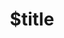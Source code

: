 ---
title: $title
second_title: Aspose.Imaging لمرجع NET API
description: $description
type: docs
weight: $weight
url: /ar/net/$ref/
---